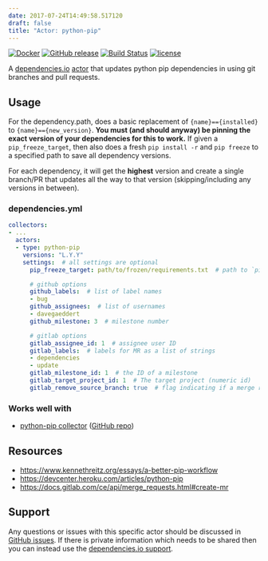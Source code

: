 ```yaml
---
date: 2017-07-24T14:49:58.517120
draft: false
title: "Actor: python-pip"
---
```


[![Docker](https://img.shields.io/badge/dockerhub-actor--python--pip-22B8EB.svg)](https://hub.docker.com/r/dependencies/actor-python-pip/)
[![GitHub release](https://img.shields.io/github/release/dependencies-io/actor-python-pip.svg)](https://github.com/dependencies-io/actor-python-pip/releases)
[![Build Status](https://travis-ci.org/dependencies-io/actor-python-pip.svg?branch=master)](https://travis-ci.org/dependencies-io/actor-python-pip)
[![license](https://img.shields.io/github/license/dependencies-io/actor-python-pip.svg)](https://github.com/dependencies-io/actor-python-pip/blob/master/LICENSE)

A [dependencies.io](https://www.dependencies.io)
[actor](https://www.dependencies.io/docs/actors/) that updates python pip
dependencies in using git branches and pull requests.

## Usage

For the dependency.path, does a basic replacement of `{name}=={installed}` to
`{name}=={new_version}`. **You must (and should anyway) be pinning the exact
version of your dependencies for this to work.** If given a `pip_freeze_target`,
then also does a fresh `pip install -r` and `pip freeze` to a specified path to
save all dependency versions.

For each dependency, it will get the **highest** version and create a single
branch/PR that updates all the way to that version (skipping/including any
versions in between).

### dependencies.yml

```yaml
collectors:
- ...
  actors:
  - type: python-pip
    versions: "L.Y.Y"
    settings:  # all settings are optional
      pip_freeze_target: path/to/frozen/requirements.txt  # path to `pip freeze > path`

      # github options
      github_labels:  # list of label names
      - bug
      github_assignees:  # list of usernames
      - davegaeddert
      github_milestone: 3  # milestone number

      # gitlab options
      gitlab_assignee_id: 1  # assignee user ID
      gitlab_labels:  # labels for MR as a list of strings
      - dependencies
      - update
      gitlab_milestone_id: 1  # the ID of a milestone
      gitlab_target_project_id: 1  # The target project (numeric id)
      gitlab_remove_source_branch: true  # flag indicating if a merge request should remove the source branch when merging
```

### Works well with

- [python-pip collector](https://www.dependencies.io/docs/collectors/python-pip/) ([GitHub repo](https://github.com/dependencies-io/collector-python-pip/))


## Resources

- https://www.kennethreitz.org/essays/a-better-pip-workflow
- https://devcenter.heroku.com/articles/python-pip
- https://docs.gitlab.com/ce/api/merge_requests.html#create-mr

## Support

Any questions or issues with this specific actor should be discussed in [GitHub
issues](https://github.com/dependencies-io/actor-python-pip/issues). If there is
private information which needs to be shared then you can instead use the
[dependencies.io support](https://app.dependencies.io/support).

